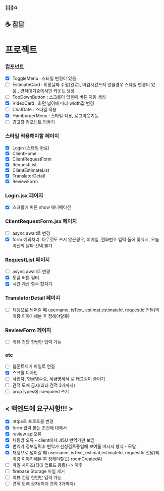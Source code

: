 🐛✨💄♻️

## ☕ 잡담

# 프로젝트

### 컴포넌트

- [x] ToggleMenu : 스타일 변경이 있음
- [ ] EstimateCard : 희망날짜 수정(완료), 마감시간쓰지 않을경우 스타일 변경이 있음., 견적대기중에서만 카운트 생성
- [ ] TopDownButton : 스크롤이 없을때 버튼 자동 생성
- [x] VideoCard : 화면 넓이에 따라 width값 변경
- [ ] ChatDate : 스타일 적용
- [x] HamburgerMenu : 스타일 적용, 로그아웃기능
- [ ] 경고창 컴포넌트 만들기

### 스타일 적용해야할 페이지

- [x] Login (스타일 완료)
- [x] ClientHome
- [x] ClientRequestForm
- [x] RequestList
- [x] ClientEstimateList
- [x] TranslatorDetail
- [x] ReviewForm

### Login.jsx 페이지

- [x] 스크롤에 따른 show 애니메이션

### ClientRequestForm.jsx 페이지

- [ ] async await로 변경
- [x] form 예외처리: 아무것도 쓰지 않은경우, 이메일, 전화번호 입력 폼에 맞춰서, 오늘이전의 날짜 선택 불가

### RequestList 페이지

- [ ] async await로 변경
- [x] 토글 버튼 필터
- [x] 시간 계산 함수 합치기

### TranslatorDetail 페이지

- [ ] 채팅으로 넘어갈 때 username, isText, estimat,estimateId, requestId 전달(백이랑 이야기해본 후 정해야할듯)

### ReviewForm 페이지

- [ ] 리뷰 건당 한번만 입력 가능

### etc

- [ ] 웹폰트제거 파일로 연결
- [x] 스크롤 디자인
- [ ] 사업자, 현금영수증, 세금명세서 로 태그길이 줄이기
- [ ] 견적 도배 금지(최대 견적 3개까지)
- [ ] propTypes에 isrequired 쓰기

## < 백엔드에 요구사항!!! >

- [x] https로 프로토콜 변경
- [x] form 입력 받는 조건에 대해서
- [x] review api오류
- [x] 채팅방 오류 - client에서 JISU 번역가만 보임
- [x] 번역가 정보입력후 번역가 신청검토중일때 보여줄 메시지 형식 - 모달
- [x] 채팅으로 넘어갈 때 username, isText, estimat,estimateId, requestId 전달(백이랑 이야기해본 후 정해야할듯) roomCreatedAt
- [ ] 파일 사이즈(최대 업로드 용량) -> 이후
- [ ] firebase Storage 파일 제거
- [ ] 리뷰 건당 한번만 입력 가능
- [ ] 견적 도배 금지(최대 견적 3개까지)
